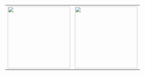 <table>
<tr>
<th>
<img height=200 align="center" src="https://github-readme-stats.vercel.app/api?username=yoyojesus&theme=react&show_icons=true&rank_icon=github&hide_border=true&count_private=true" />
</th>
<th>
<img height=200 align="center" src="https://github-readme-stats.vercel.app/api/top-langs/?username=yoyojesus&theme=react&show_icons=true&hide_border=true&layout=donut" />
</th>
</tr>
</table>

<!--
**YoyoJesus/YoyoJesus** is a ✨ _special_ ✨ repository because its `README.md` (this file) appears on your GitHub profile.

Here are some ideas to get you started:

- 🔭 I’m currently working on ...
- 🌱 I’m currently learning ...
- 👯 I’m looking to collaborate on ...
- 🤔 I’m looking for help with ...
- 💬 Ask me about ...
- 📫 How to reach me: ...
- 😄 Pronouns: ...
- ⚡ Fun fact: ...
-->
